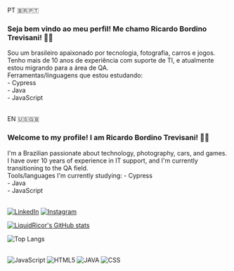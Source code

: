 PT 🇧🇷🇵🇹
### Seja bem vindo ao meu perfil! Me chamo Ricardo Bordino Trevisani! 👍🏻

<div>
Sou um brasileiro apaixonado por tecnologia, fotografia, carros e jogos.</br>
Tenho mais de 10 anos de experiência com suporte de TI, e atualmente estou migrando para a área de QA.</br>
Ferramentas/linguagens que estou estudando:</br>
- Cypress</br>
- Java</br>
- JavaScript</br>
</div>
</br>

EN 🇺🇸🇬🇧
### Welcome to my profile! I am Ricardo Bordino Trevisani! 👍🏻
<div>
I'm a Brazilian passionate about technology, photography, cars, and games.</br>
I have over 10 years of experience in IT support, and I'm currently transitioning to the QA field.</br>
Tools/languages I'm currently studying:
- Cypress</br>
- Java</br>
- JavaScript</br>
</div>
</br>

[![LinkedIn](https://img.shields.io/badge/LinkedIn-0077B5?style=for-the-badge&logo=linkedin&logoColor=white
)](www.linkedin.com/in/ricardo-bordino)
[![Instagram](https://img.shields.io/badge/Instagram-E4405F?style=for-the-badge&logo=instagram&logoColor=white
)](https://www.instagram.com/ricardo_bordino/)

[![LiquidRicor's GitHub stats](https://github-readme-stats.vercel.app/api?username=LiquidRicor&show_icons=true&theme=synthwave)](https://github.com/LiquidRicor?tab=repositories)

![Top Langs](https://github-readme-stats.vercel.app/api/top-langs/?username=LiquidRicor&show_icons=true&theme=synthwave&layout=pie)

<div style="display: inline_block"><br/>
    <img aligh="center "alt="JavaScript" src="https://img.shields.io/badge/JavaScript-F7DF1E?style=for-the-badge&logo=javascript&logoColor=black" />
    <img aligh="center "alt="HTML5" src="https://img.shields.io/badge/HTML5-E34F26?style=for-the-badge&logo=html5&logoColor=white"/>
    <img aligh="center "alt="JAVA" src="https://img.shields.io/badge/Java-ED8B00?style=for-the-badge&logo=openjdk&logoColor=white" />
    <img aligh="center "alt="CSS" src="https://img.shields.io/badge/CSS3-1572B6?style=for-the-badge&logo=css3&logoColor=white" />
</div>

